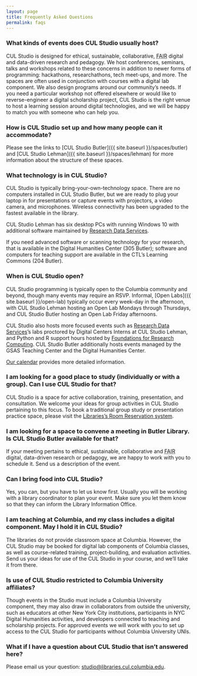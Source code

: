 ```yaml
---
layout: page
title: Frequently Asked Questions
permalink: faqs
---
```


### What kinds of events does CUL Studio usually host?

CUL Studio is designed for ethical, sustainable, collaborative, <abbr
title="Findable, Accessible, Interoperable, Reusable" class="initialism">FAIR</abbr> digital
and data-driven research and pedagogy.  We host conferences, seminars, talks
and workshops related to these concerns in addition to newer forms of
programming: hackathons, researchathons, tech meet-ups, and more. The spaces
are often used in conjunction with courses with a digital lab component. We
also design programs around our community’s needs. If you need a particular
workshop not offered elsewhere or would like to reverse-engineer a digital
scholarship project, CUL Studio is the right venue to host a learning session
around digital technologies, and we will be happy to match you with someone
who can help you.

### How is CUL Studio set up and how many people can it accommodate?

Please see the links to [CUL Studio Butler]({{ site.baseurl }}/spaces/butler) and [CUL Studio Lehman]({{ site.baseurl }}/spaces/lehman) for more information about the structure of these spaces.

### What technology is in CUL Studio?

CUL Studio is typically bring-your-own-technology space. There are no
computers installed in CUL Studio Butler, but we are ready to plug your laptop
in for presentations or capture events with projectors, a video camera, and
microphones. Wireless connectivity has been upgraded to the fastest available
in the library.

CUL Studio Lehman has six desktop PCs with running Windows 10 with additional
software maintained by [Research Data
Services](https://library.columbia.edu/services/research-data-services.html).

If you need advanced software or scanning technology for your research, that
is available in the Digital Humanities Center (305 Butler); software and
computers for teaching support are available in the CTL’s Learning Commons
(204 Butler).

### When is CUL Studio open?

CUL Studio programming is typically open to the Columbia community and beyond,
though many events may require an RSVP. Informal, [Open Labs]({{ site.baseurl
}}/open-lab) typically occur
every week-day in the afternoon, with CUL Studio Lehman hosting an Open Lab
Mondays through Thursdays, and CUL Studio Butler hosting an Open Lab Friday
afternoons.

CUL Studio also hosts more focused events such as [Research Data
Services](https://library.columbia.edu/services/research-data-services.html)’s
labs proctored by Digital Centers Interns at CUL Studio Lehman, and Python and R
support hours hosted by [Foundations for Research
Computing](http://rcfoundations.research.columbia.edu). CUL Studio Butler
additionally hosts events managed by the GSAS Teaching Center and the Digital
Humanities Center. 

[Our
calendar](https://library.columbia.edu/services/research-data-services/events.html)
provides more detailed information.

### I am looking for a good place to study (individually or with a group). Can I use CUL Studio for that?

CUL Studio is a space for active collaboration, training, presentation, and
consultation. We welcome your ideas for group activities in CUL Studio
pertaining to this focus. To book a traditional group study or presentation
practice space, please visit the [Libraries’s Room Reservation
system](https://roomreservations.cul.columbia.edu/).

### I am looking for a space to convene a meeting in Butler Library. Is CUL Studio Butler available for that?

If your meeting pertains to ethical, sustainable, collaborative and <abbr
title="Findable, Accessible, Interoperable, Reusable" class="initialism">FAIR</abbr>
digital, data-driven research or pedagogy, we are happy to work with you to
schedule it. Send us a description of the event.

### Can I bring food into CUL Studio?

Yes, you can, but you have to let us know first. Usually you will be working
with a library coordinator to plan your event. Make sure you let them know so
that they can inform the Library Information Office.

### I am teaching at Columbia, and my class includes a digital component. May I hold it in CUL Studio?

The libraries do not provide classroom space at Columbia. However, the CUL
Studio may be booked for digital lab components of Columbia classes, as well
as course-related training, project-building, and evaluation activities. Send
us your ideas for use of the CUL Studio in your course, and we’ll take it from
there.

### Is use of CUL Studio restricted to Columbia University affiliates?

Though events in the Studio must include a Columbia University component, they
may also draw in collaborators from outside the university, such as educators
at other New York City institutions, participants in NYC Digital Humanities
activities, and developers connected to teaching and scholarship projects. For
approved events we will work with you to set up access to the CUL Studio for
participants without Columbia University UNIs.

### What if I have a question about CUL Studio that isn’t answered here?

Please email us your question: studio@libraries.cul.columbia.edu.
